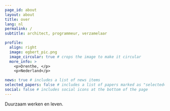 ```yaml
---
page_id: about
layout: about
title: over
lang: nl
permalink: /
subtitle: architect, programmeur, verzamelaar

profile:
  align: right
  image: egbert_pic.png
  image_circular: true # crops the image to make it circular
  more_info: >
    <p>Drenthe, </p>
    <p>Nederland</p>

news: true # includes a list of news items
selected_papers: false # includes a list of papers marked as "selected={true}"
social: false # includes social icons at the bottom of the page
---
```


<!--
SPDX-FileCopyrightText: 2024 EJ Broerse

SPDX-License-Identifier: CC-BY-NC-SA-4.0
-->

Duurzaam werken en leven.
